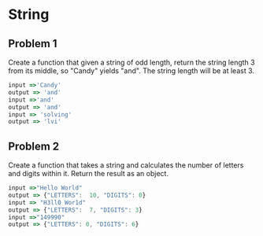 # String

## Problem 1

Create a function that given a string of odd length, return the string length 3 from its middle, so "Candy" yields "and". The string length will be at least 3.


```js
input =>'Candy' 
output => 'and'
input =>'and'
output => 'and'
input => 'solving'
output => 'lvi'
```
## Problem 2

Create a function that takes a string and calculates the number of letters and digits within it. Return the result as an object.

```js
input =>"Hello World" 
output => {"LETTERS":  10, "DIGITS": 0}
input => "H3ll0 Wor1d"
output => {"LETTERS":  7, "DIGITS": 3}
input =>"149990" 
output => {"LETTERS": 0, "DIGITS": 6}
```